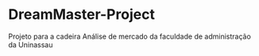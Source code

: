 # DreamMaster-Project
 Projeto para a cadeira Análise de mercado da faculdade de administração da Uninassau
